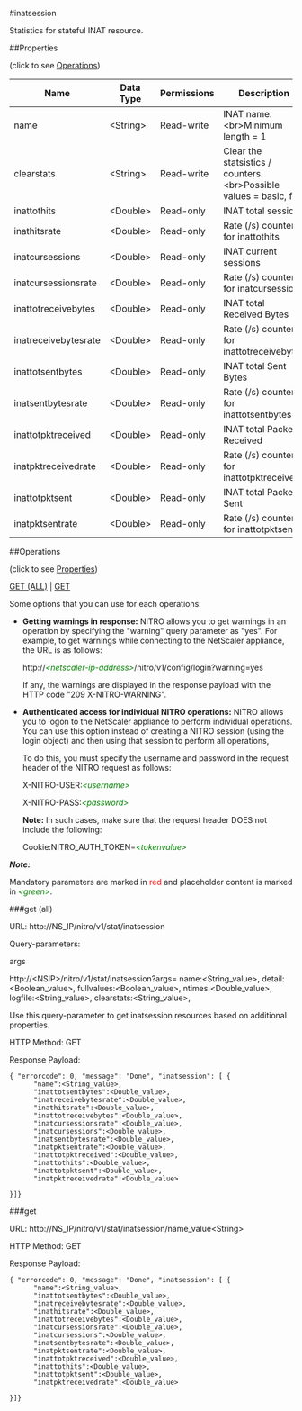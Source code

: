#inatsession

Statistics for stateful INAT resource.


##Properties 
<span>(click to see [Operations](#operations))</span>


<table><thead><tr><th>Name</th><th> Data Type</th><th> Permissions</th><th>Description</th></tr></thead><tbody><tr><td>name</td><td>&lt;String></td><td>Read-write</td><td>INAT name.&lt;br>Minimum length = 1</td><tr><tr><td>clearstats</td><td>&lt;String></td><td>Read-write</td><td>Clear the statsistics / counters.&lt;br>Possible values = basic, full</td><tr><tr><td>inattothits</td><td>&lt;Double></td><td>Read-only</td><td>INAT total sessions</td><tr><tr><td>inathitsrate</td><td>&lt;Double></td><td>Read-only</td><td>Rate (/s) counter for inattothits</td><tr><tr><td>inatcursessions</td><td>&lt;Double></td><td>Read-only</td><td>INAT current sessions</td><tr><tr><td>inatcursessionsrate</td><td>&lt;Double></td><td>Read-only</td><td>Rate (/s) counter for inatcursessions</td><tr><tr><td>inattotreceivebytes</td><td>&lt;Double></td><td>Read-only</td><td>INAT total Received Bytes</td><tr><tr><td>inatreceivebytesrate</td><td>&lt;Double></td><td>Read-only</td><td>Rate (/s) counter for inattotreceivebytes</td><tr><tr><td>inattotsentbytes</td><td>&lt;Double></td><td>Read-only</td><td>INAT total Sent Bytes</td><tr><tr><td>inatsentbytesrate</td><td>&lt;Double></td><td>Read-only</td><td>Rate (/s) counter for inattotsentbytes</td><tr><tr><td>inattotpktreceived</td><td>&lt;Double></td><td>Read-only</td><td>INAT total Packets Received</td><tr><tr><td>inatpktreceivedrate</td><td>&lt;Double></td><td>Read-only</td><td>Rate (/s) counter for inattotpktreceived</td><tr><tr><td>inattotpktsent</td><td>&lt;Double></td><td>Read-only</td><td>INAT total Packets Sent</td><tr><tr><td>inatpktsentrate</td><td>&lt;Double></td><td>Read-only</td><td>Rate (/s) counter for inattotpktsent</td><tr></tbody></table>
##Operations 
<span>(click to see [Properties](#properties))</span>


[GET (ALL)](#get-(all)) | [GET](#get)


Some options that you can use for each operations:
<ul><li><p><b>Getting warnings in response:</b> NITRO allows you to get warnings in an operation by specifying the "warning" query parameter as "yes". For example, to get warnings while connecting to the NetScaler appliance, the URL is as follows:</p><p>http://<span style="color:green;font-style:italic;">&lt;netscaler-ip-address&gt;</span>/nitro/v1/config/login?warning=yes</p><p>If any, the warnings are displayed in the response payload with the HTTP code "209 X-NITRO-WARNING".</p></li><li><p><b>Authenticated access for individual NITRO operations:</b> NITRO allows you to logon to the NetScaler appliance to perform individual operations. You can use this option instead of creating a NITRO session (using the login object) and then using that session to perform all operations,</p><p>To do this, you must specify the username and password in the request header of the NITRO request as follows:</p><p>X-NITRO-USER:<span style="color:green;font-style:italic;">&lt;username&gt;</span></p><p>X-NITRO-PASS:<span style="color:green;font-style:italic;">&lt;password&gt;</span></p><p><b>Note:</b> In such cases, make sure that the request header DOES not include the following:</p><p>Cookie:NITRO_AUTH_TOKEN=<span style="color:green;font-style:italic;">&lt;tokenvalue&gt;</span></p></li></ul>



***Note:*** 
Mandatory parameters are marked in <span style="color:#FF0000;">red</span> and placeholder content is marked in <span style="color:green;font-style:italic">&lt;green&gt;</span>.

###get (all)



URL: http://NS_IP/nitro/v1/stat/inatsession
Query-parameters:
args
http://&lt;NSIP&gt;/nitro/v1/stat/inatsession?args=      name:&lt;String_value&gt;,      detail:&lt;Boolean_value&gt;,      fullvalues:&lt;Boolean_value&gt;,      ntimes:&lt;Double_value&gt;,      logfile:&lt;String_value&gt;,      clearstats:&lt;String_value&gt;,
Use this query-parameter to get inatsession resources based on additional properties.



HTTP Method: GET
Response Payload: ```{ "errorcode": 0, "message": "Done", "inatsession": [ {      "name":<String_value>,      "inattotsentbytes":<Double_value>,      "inatreceivebytesrate":<Double_value>,      "inathitsrate":<Double_value>,      "inattotreceivebytes":<Double_value>,      "inatcursessionsrate":<Double_value>,      "inatcursessions":<Double_value>,      "inatsentbytesrate":<Double_value>,      "inatpktsentrate":<Double_value>,      "inattotpktreceived":<Double_value>,      "inattothits":<Double_value>,      "inattotpktsent":<Double_value>,      "inatpktreceivedrate":<Double_value>}]}```



###get



URL: http://NS_IP/nitro/v1/stat/inatsession/name_value&lt;String&gt;
HTTP Method: GET
Response Payload: ```{ "errorcode": 0, "message": "Done", "inatsession": [ {      "name":<String_value>,      "inattotsentbytes":<Double_value>,      "inatreceivebytesrate":<Double_value>,      "inathitsrate":<Double_value>,      "inattotreceivebytes":<Double_value>,      "inatcursessionsrate":<Double_value>,      "inatcursessions":<Double_value>,      "inatsentbytesrate":<Double_value>,      "inatpktsentrate":<Double_value>,      "inattotpktreceived":<Double_value>,      "inattothits":<Double_value>,      "inattotpktsent":<Double_value>,      "inatpktreceivedrate":<Double_value>}]}```



